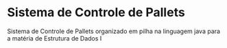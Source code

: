 # Sistema de Controle de Pallets
 Sistema de Controle de Pallets organizado em pilha na linguagem java para a matéria de Estrutura de Dados I
